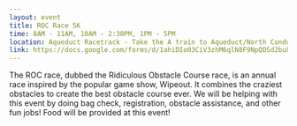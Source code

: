 ```yaml
---
layout: event
title: ROC Race 5K
time: 8AM - 11AM, 10AM - 2:30PM, 1PM - 5PM
location: Aqueduct Racetrack - Take the A train to Aqueduct/North Conduit Avenue station
link: https://docs.google.com/forms/d/1ahiDIo03CiV3zhM6qlN8F9NpQDSd2bu8jiZAiwi_gmE
---
```

The ROC race, dubbed the Ridiculous Obstacle Course race, is an annual race inspired by the popular game show, Wipeout. It combines the craziest obstacles to create the best obstacle course ever. We will be helping with this event by doing bag check, registration, obstacle assistance, and other fun jobs! Food will be provided at this event!

